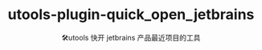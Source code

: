 
<h1 align="center">
    utools-plugin-quick_open_jetbrains
</h1>

<p align="center">
🛠️utools 快开 jetbrains 产品最近项目的工具
</p>



